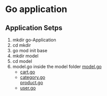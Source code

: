 <h1>Go application</h1>

<h2>Application Setps</h2>
<ol>
<li>mkdir go-Application</li>
<li>cd mkdir</li>
<li>go mod init base</li>
<li>mkdir model</li>
<li>cd model</li>
<li> model.go inside the model folder
<a href="./model/model.go">model.go</a>
<ul>
<li><a href="./model/cart.go">cart.go</a></li>
<li><a href="./model/cart.go"><a href="./model/category.go">category.go</a></li>
</li><a href="./model/cart.go">product.go</a></li>
<li><a href="./model/cart.go">user.go</a></li>
</ul>
</li>

</ol>